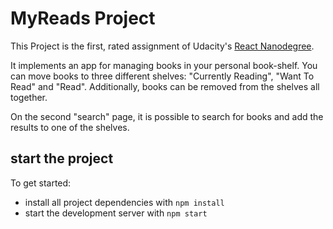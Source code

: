 # MyReads Project

This Project is the first, rated assignment of Udacity's [React Nanodegree](https://www.udacity.com/course/react-nanodegree--nd019).

It implements an app for managing books in your personal book-shelf. You can move books to three different shelves: "Currently Reading", "Want To Read" and "Read". Additionally, books can be removed from the shelves all together.

On the second "search" page, it is possible to search for books and add the results to one of the shelves.

## start the project

To get started:

* install all project dependencies with `npm install`
* start the development server with `npm start`